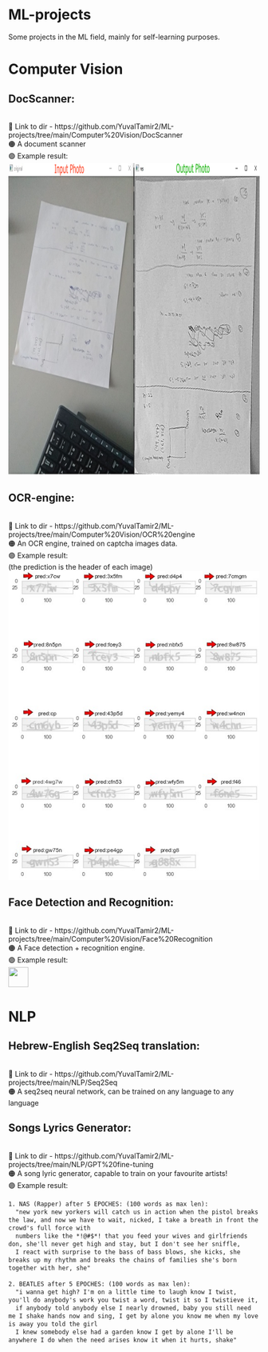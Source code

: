 # ML-projects
Some projects in the ML field, mainly for self-learning purposes.


# Computer Vision
  
   <h2> DocScanner:</h2><br>
    🔵 Link to dir - https://github.com/YuvalTamir2/ML-projects/tree/main/Computer%20Vision/DocScanner <br>
    🟠 A document scanner<br>
    🟣 Example result: <br>
    <img src="https://github.com/YuvalTamir2/ML-projects/blob/main/Computer%20Vision/DocScanner/results/DocScanner_Result1.png" width="1000" height="625" >
    
   <h2>OCR-engine:</h2><br>
    🔵 Link to dir - https://github.com/YuvalTamir2/ML-projects/tree/main/Computer%20Vision/OCR%20engine<br>
    🟠 An OCR engine, trained on captcha images data. <br>
    🟣 Example result:<br>
    (the prediction is the header of each image)<br>
      <img src="https://github.com/YuvalTamir2/ML-projects/blob/main/Computer%20Vision/OCR%20engine/example_results_ocr.jpg">
      
   <h2>Face Detection and Recognition:</h2><br>
    🔵 Link to dir - https://github.com/YuvalTamir2/ML-projects/tree/main/Computer%20Vision/Face%20Recognition<br>
    🟠 A Face detection + recognition engine. <br>
    🟣 Example result: <br>
    <img src="https://user-images.githubusercontent.com/72014577/115142864-a5875300-a04c-11eb-8e8b-05bdfbe539c8.gif" width="40" height="40" />
  

    
 # NLP
   <h2>Hebrew-English Seq2Seq translation:</h2><br>
    🔵 Link to dir - https://github.com/YuvalTamir2/ML-projects/tree/main/NLP/Seq2Seq <br>
    🟠 A seq2seq neural network, can be trained on any language to any language
    
   <h2>Songs Lyrics Generator:</h2><br>
    🔵 Link to dir - https://github.com/YuvalTamir2/ML-projects/tree/main/NLP/GPT%20fine-tuning<br>
    🟠 A song lyric generator, capable to train on your favourite artists!<br>
    🟣 Example result:<br>
    <div class="text-white bg-gray-dark mb-2">


    1. NAS (Rapper) after 5 EPOCHES: (100 words as max len):
      "new york new yorkers will catch us in action when the pistol breaks the law, and now we have to wait, nicked, I take a breath in front the crowd's full force with 
      numbers like the *!@#$*! that you feed your wives and girlfriends don, she'll never get high and stay, but I don't see her sniffle, 
      I react with surprise to the bass of bass blows, she kicks, she breaks up my rhythm and breaks the chains of families she's born together with her, she"
      
    2. BEATLES after 5 EPOCHES: (100 words as max len):
      "i wanna get high? I'm on a little time to laugh know I twist, you'll do anybody's work you twist a word, twist it so I twistieve it, 
      if anybody told anybody else I nearly drowned, baby you still need me I shake hands now and sing, I get by alone you know me when my love is away you told the girl 
      I knew somebody else had a garden know I get by alone I'll be anywhere I do when the need arises know it when it hurts, shake"
</div>
 
  
  

    
    
